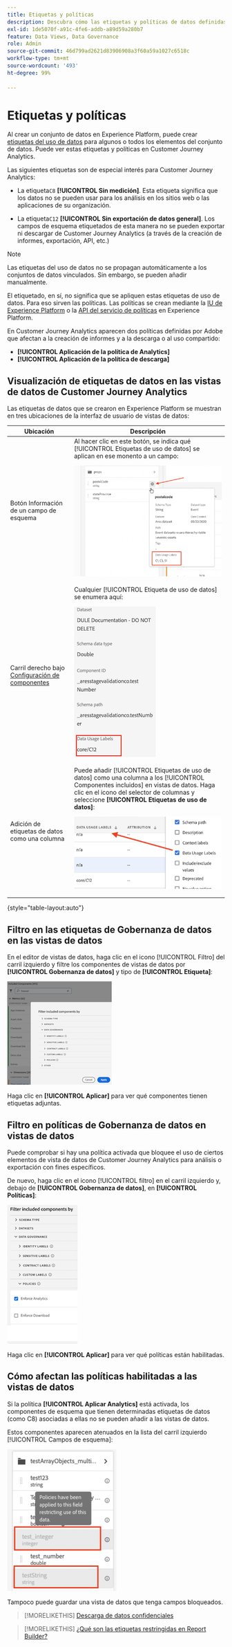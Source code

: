```yaml
---
title: Etiquetas y políticas
description: Descubra cómo las etiquetas y políticas de datos definidas en Adobe Experience Platform afectan a las vistas de datos y a la creación de informes en Customer Journey Analytics.
exl-id: 1de5070f-a91c-4fe6-addb-a89d59a280b7
feature: Data Views, Data Governance
role: Admin
source-git-commit: 46d799ad2621d83906908a3f60a59a1027c6518c
workflow-type: tm+mt
source-wordcount: '493'
ht-degree: 99%

---
```


# Etiquetas y políticas

Al crear un conjunto de datos en Experience Platform, puede crear [etiquetas del uso de datos](https://experienceleague.adobe.com/docs/experience-platform/data-governance/labels/reference.html) para algunos o todos los elementos del conjunto de datos. Puede ver estas etiquetas y políticas en Customer Journey Analytics.

Las siguientes etiquetas son de especial interés para Customer Journey Analytics:

* La etiqueta`C8` **[!UICONTROL Sin medición]**. Esta etiqueta significa que los datos no se pueden usar para los análisis en los sitios web o las aplicaciones de su organización.

* La etiqueta`C12` **[!UICONTROL Sin exportación de datos general]**. Los campos de esquema etiquetados de esta manera no se pueden exportar ni descargar de Customer Journey Analytics (a través de la creación de informes, exportación, API, etc.)

>[!NOTE]
>
>Las etiquetas del uso de datos no se propagan automáticamente a los conjuntos de datos vinculados. Sin embargo, se pueden añadir manualmente.

El etiquetado, en sí, no significa que se apliquen estas etiquetas de uso de datos. Para eso sirven las políticas. Las políticas se crean mediante la [IU de Experience Platform](https://experienceleague.adobe.com/docs/experience-platform/data-governance/policies/user-guide.html) o la [API del servicio de políticas](https://experienceleague.adobe.com/docs/experience-platform/data-governance/api/overview.html) en Experience Platform.

En Customer Journey Analytics aparecen dos políticas definidas por Adobe que afectan a la creación de informes y a la descarga o al uso compartido:

* **[!UICONTROL Aplicación de la política de Analytics]**
* **[!UICONTROL Aplicación de la política de descarga]**

## Visualización de etiquetas de datos en las vistas de datos de Customer Journey Analytics

Las etiquetas de datos que se crearon en Experience Platform se muestran en tres ubicaciones de la interfaz de usuario de vistas de datos:

| Ubicación | Descripción |
| --- | --- |
| Botón Información de un campo de esquema | Al hacer clic en este botón, se indica qué [!UICONTROL Etiquetas de uso de datos] se aplican en ese monento a un campo:<p>![](assets/data-label-left.png) |
| Carril derecho bajo [Configuración de componentes](/help/data-views/component-settings/overview.md) | Cualquier [!UICONTROL Etiqueta de uso de datos] se enumera aquí:<p>![](assets/data-label-right.png) |
| Adición de etiquetas de datos como una columna | Puede añadir [!UICONTROL Etiquetas de uso de datos] como una columna a los [!UICONTROL Componentes incluidos] en vistas de datos. Haga clic en el icono del selector de columnas y seleccione **[!UICONTROL Etiquetas de uso de datos]**:<p>![](assets/data-label-column.png) |

{style="table-layout:auto"}

## Filtro en las etiquetas de Gobernanza de datos en las vistas de datos

En el editor de vistas de datos, haga clic en el icono [!UICONTROL Filtro] del carril izquierdo y filtre los componentes de vistas de datos por **[!UICONTROL Gobernanza de datos]** y tipo de **[!UICONTROL Etiqueta]**:

![](assets/filter-labels.png)

Haga clic en **[!UICONTROL Aplicar]** para ver qué componentes tienen etiquetas adjuntas.

## Filtro en políticas de Gobernanza de datos en vistas de datos

Puede comprobar si hay una política activada que bloquee el uso de ciertos elementos de vista de datos de Customer Journey Analytics para análisis o exportación con fines específicos.

De nuevo, haga clic en el icono [!UICONTROL filtro] en el carril izquierdo y, debajo de **[!UICONTROL Gobernanza de datos]**, en **[!UICONTROL Políticas]**:

![Filtrar los componentes incluidos por la lista que muestra la opción Aplicación de Analytics seleccionada](assets/filter-policies.png)

Haga clic en **[!UICONTROL Aplicar]** para ver qué políticas están habilitadas.

## Cómo afectan las políticas habilitadas a las vistas de datos

Si la política **[!UICONTROL Aplicar Analytics]** está activada, los componentes de esquema que tienen determinadas etiquetas de datos (como C8) asociadas a ellas no se pueden añadir a las vistas de datos.

Estos componentes aparecen atenuados en la lista del carril izquierdo [!UICONTROL Campos de esquema]:

![Los componentes atenuados y el mensaje de políticas indican que se han aplicado políticas a este campo que restringen el uso de los datos](assets/component-greyed.png)

Tampoco puede guardar una vista de datos que tenga campos bloqueados.

>[!MORELIKETHIS]
>[Descarga de datos confidenciales](/help/analysis-workspace/export/download-send.md)

>[!MORELIKETHIS]
>[¿Qué son las etiquetas restringidas en Report Builder?](https://experienceleague.adobe.com/docs/analytics-platform/using/cja-reportbuilder/restricted-labels.html)


